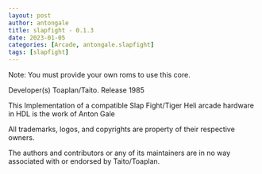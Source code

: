 ```yaml
---
layout: post
author: antongale
title: slapfight - 0.1.3
date: 2023-01-05
categories: [Arcade, antongale.slapfight]
tags: [slapfight]
---
```

Note: You must provide your own roms to use this core.

Developer(s)
    Toaplan/Taito.
Release
    1985

This Implementation of a compatible Slap Fight/Tiger Heli arcade hardware in HDL is the work of Anton Gale

All trademarks, logos, and copyrights are property of their respective owners.

The authors and contributors or any of its maintainers are in no way associated with or endorsed by Taito/Toaplan.
